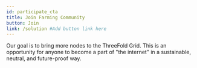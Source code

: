 ```yaml
---
id: participate_cta
title: Join Farming Community
button: Join
link: /solution #Add button link here
---
```


Our goal is to bring more nodes to the ThreeFold Grid. This is an opportunity for anyone to become a part of "the internet" in a sustainable, neutral, and future-proof way.
